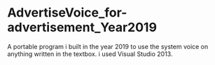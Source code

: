 # AdvertiseVoice_for-advertisement_Year2019
A portable program i built in the year 2019 to use the system voice on anything written in the textbox. i used Visual Studio 2013.
